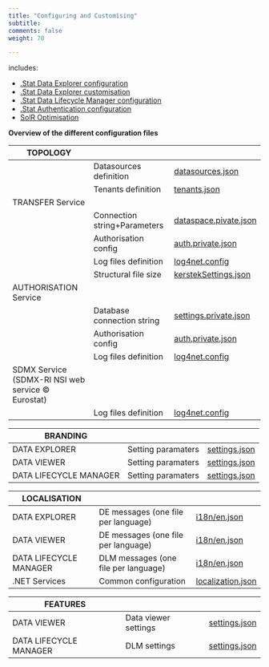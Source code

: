 ```yaml
---
title: "Configuring and Customising"
subtitle: 
comments: false
weight: 70

---
```


includes:

* [.Stat Data Explorer configuration](/configurations/de-configuration)
* [.Stat Data Explorer customisation](/configurations/de-customisation)
* [.Stat Data Lifecycle Manager configuration](/configurations/dlm-configuration)
* [.Stat Authentication configuration](/configurations/authentication)
* [SolR Optimisation](/configurations/solr-optimisation)


**Overview of the different configuration files**

|**TOPOLOGY**|  |  |
|---|---|---|
| |Datasources definition|[datasources.json](https://gitlab.com/sis-cc/.stat-suite/dotstatsuite-config/blob/develop/data/dev/configs/datasources.json)|
| |Tenants definition|[tenants.json](https://gitlab.com/sis-cc/.stat-suite/dotstatsuite-config/blob/develop/data/prod/configs/tenants.json)|
| TRANSFER Service| | | 
| |Connection string+Parameters|[dataspace.pivate.json](https://gitlab.com/sis-cc/.stat-suite/dotstatsuite-core-transfer/-/blob/develop/DotStatServices.Transfer/config/dataspaces.private.json.sample)|
| |Authorisation config|[auth.private.json](https://gitlab.com/sis-cc/.stat-suite/dotstatsuite-core-transfer/-/blob/develop/DotStatServices.Transfer/config/auth.private.json.sample)|
| |Log files definition|[log4net.config](https://gitlab.com/sis-cc/.stat-suite/dotstatsuite-core-transfer/-/blob/develop/DotStatServices.Transfer/config/log4net.config)|
| |Structural file size|[kerstekSettings.json](https://gitlab.com/sis-cc/.stat-suite/dotstatsuite-core-sdmxri-nsi-ws/-/blob/develop/config/kerstelSettings.json)
| AUTHORISATION Service|| |
| |Database connection string|[settings.private.json](https://gitlab.com/sis-cc/.stat-suite/dotstatsuite-core-auth-management/-/blob/develop/DotStatServices.AuthorizationManagement/config/settings.private.json.sample)|
| |Authorisation config|[auth.private.json](https://gitlab.com/sis-cc/.stat-suite/dotstatsuite-core-auth-management/-/blob/develop/DotStatServices.AuthorizationManagement/config/auth.private.json.sample)|
| |Log files definition|[log4net.config](https://gitlab.com/sis-cc/.stat-suite/dotstatsuite-core-auth-management/-/blob/develop/DotStatServices.AuthorizationManagement/config/log4net.config)|
| SDMX Service (SDMX-RI NSI web service © Eurostat)|| |
| |Log files definition|[log4net.config](https://gitlab.com/sis-cc/.stat-suite/dotstatsuite-core-sdmxri-nsi-ws/-/blob/develop/config/log4net.config)|

|**BRANDING**|  |  |
|---|---|---|
| DATA EXPLORER|Setting paramaters|[settings.json](https://gitlab.com/sis-cc/.stat-suite/dotstatsuite-config/blob/develop/data/dev/configs/oecd/data-explorer/settings.json)|
| DATA VIEWER|Setting paramaters|[settings.json](https://gitlab.com/sis-cc/.stat-suite/dotstatsuite-config/blob/master/data/prod/configs/oecd/data-viewer/settings.json)|
| DATA LIFECYCLE MANAGER|Setting paramaters|[settings.json](https://gitlab.com/sis-cc/.stat-suite/dotstatsuite-config/-/blob/develop/data/dev/configs/oecd/data-lifecycle-manager/settings.json)|

|**LOCALISATION**|  |  |
|---|---|---|
| DATA EXPLORER|DE messages (one file per language)|[i18n/en.json](https://gitlab.com/sis-cc/.stat-suite/dotstatsuite-config/blob/develop/data/dev/configs/oecd/data-explorer/i18n/en.json)|
| DATA VIEWER|DE messages (one file per language)|[i18n/en.json](https://gitlab.com/sis-cc/.stat-suite/dotstatsuite-config/-/blob/develop/data/dev/configs/oecd/data-viewer/i18n/en.json)|
| DATA LIFECYCLE MANAGER|DLM messages (one file per language)|[i18n/en.json](https://gitlab.com/sis-cc/.stat-suite/dotstatsuite-config/-/blob/develop/data/dev/configs/oecd/data-lifecycle-manager/i18n/en.json)|
| .NET Services|Common configuration|[localization.json](https://gitlab.com/sis-cc/.stat-suite/dotstatsuite-core-config/-/blob/develop/DotStat.Config/config/localization.json)|

|**FEATURES**|  |  |
|---|---|---|
| DATA VIEWER|Data viewer settings|[settings.json](https://gitlab.com/sis-cc/.stat-suite/dotstatsuite-config/-/blob/develop/data/prod/configs/oecd/data-viewer/settings.json)|
| DATA LIFECYCLE MANAGER|DLM settings|[settings.json](https://gitlab.com/sis-cc/.stat-suite/dotstatsuite-config/-/blob/develop/data/prod/configs/oecd/data-lifecycle-manager/settings.json)|
